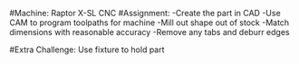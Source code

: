  
#Machine: Raptor X-SL CNC 
#Assignment:
    -Create the part in CAD
    -Use CAM to program toolpaths for machine
    -Mill out shape out of stock
    -Match dimensions with reasonable accuracy
    -Remove any tabs and deburr edges

#Extra Challenge: Use fixture to hold part